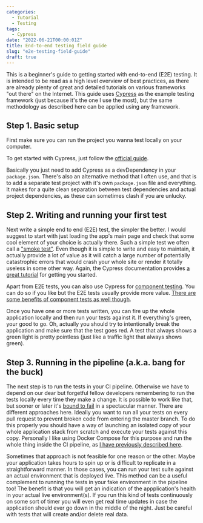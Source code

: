```yaml
---
categories:
  - Tutorial
  - Testing
tags:
  - Cypress
date: "2022-06-21T00:00:01Z"
title: End-to-end testing field guide
slug: "e2e-testing-field-guide"
draft: true
---
```


This is a beginner's guide to getting started with end-to-end (E2E) testing. 
It is intended to be read as a high level overview of best practices, as there are already plenty of great and detailed tutorials on various frameworks "out there" on the Internet.
This guide uses [Cypress](https://docs.cypress.io/guides) as the example testing framework (just because it's the one I use the most), but the same methodology as described here can be applied using any framework.

## Step 1. Basic setup
First make sure you can run the project you wanna test locally on your computer.

To get started with Cypress, just follow the [official guide](https://docs.cypress.io/guides/getting-started/installing-cypress).

Basically you just need to add Cypress as a devDependency in your `package.json`. There's also an alternative method that I often use, and that is to add a separate test project with it's own `package.json` file and everything. It makes for a quite clean separation between test dependencies and actual project dependencies, as these can sometimes clash if you are unlucky.

## Step 2. Writing and running your first test
Next write a simple end to end (E2E) test, the simpler the better. I would suggest to start with just loading the app's main page and check that some cool element of your choice is actually there. Such a simple test we often call a ["smoke test"](https://en.wikipedia.org/wiki/Smoke_testing_(software)). Even though it is simple to write and easy to maintain, it actually provide a lot of value as it will catch a large number of potentially catastrophic errors that would crash your whole site or render it totally useless in some other way. Again, the Cypress documentation provides [a great tutorial](https://docs.cypress.io/guides/end-to-end-testing/writing-your-first-end-to-end-test) for getting you started.

Apart from E2E tests, you can also use Cypress for [component testing](https://docs.cypress.io/guides/component-testing/writing-your-first-component-test). You can do so if you like but the E2E tests usually provide more value. [There are some benefits of component tests as well though](https://www.componentdriven.org/).

Once you have one or more tests written, you can fire up the whole application locally and then run your tests against it. If everything's green, your good to go. Oh, actually you should try to intentionally break the application and make sure that the test goes red. A test that always shows a green light is pretty pointless (just like a traffic light that always shows green).

## Step 3. Running in the pipeline (a.k.a. bang for the buck)
The next step is to run the tests in your CI pipeline. Otherwise we have to depend on our dear but forgetful fellow developers remembering to run the tests locally every time they make a change. It is possible to work like that, but sooner or later it's [bound to fail](https://youtu.be/NLRiBbRo6CI) in a spectacular manner. There are different approaches here. Ideally you want to run all your tests on every pull request to prevent broken code from entering the master branch. To do this properly you should have a way of launching an isolated copy of your whole application stack from scratch and execute your tests against this copy. Personally I like using Docker Compose for this purpose and run the whole thing inside the CI pipeline, as [I have previously described here](https://sundin.github.io/e2e-tests-with-docker-compose/).

Sometimes that approach is not feasible for one reason or the other. Maybe your application takes hours to spin up or is difficult to replicate in a straightforward manner. In those cases, you can run your test suite against an actual environment that is deployed live. This method can be a useful complement to running the tests in your fake environment in the pipeline too! The benefit is that you will get an indication of the appplication's health in your actual live environment(s). If you run this kind of tests continuously on some sort of timer you will even get real time updates in case the application should ever go down in the middle of the night. Just be careful with tests that will create and/or delete real data.
